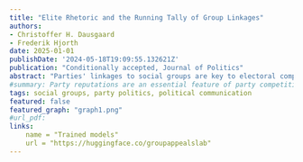 ```yaml
---
title: "Elite Rhetoric and the Running Tally of Group Linkages"
authors:
- Christoffer H. Dausgaard
- Frederik Hjorth
date: 2025-01-01
publishDate: '2024-05-18T19:09:55.132621Z'
publication: "Conditionally accepted, Journal of Politics"
abstract: "Parties' linkages to social groups are key to electoral competition. While traditionally explained in terms of long-standing social cleavages, newer theories assign some role to parties in shaping group linkages. We argue that party elites have even more influence over group linkages than afforded in existing accounts: citizens infer group linkages from `running tallies' of recent group appeals in elite rhetoric. To test this theory, we develop a novel automated approach that uses language models to measure group appeals observationally. Using data from the UK, we connect citizens' perceived group linkages in surveys to group appeals in parliamentary speech spanning three decades. We find that group linkages robustly track party elites' rhetoric. The association is strongest for group appeals with policy content and among recent news media consumers. Our findings imply that party elites have considerable power to shape group linkages, even in the short run."
#summary: Party reputations are an essential feature of party competition. Earlier scholarship identifies parties' connections to social groups as an important constituent component of party reputations, and tends to see party reputations as stable in the short run. We challenge this view, arguing that group appeals, i.e. valenced references to social groups, can in fact lead to short-run changes in party-group linkages. Using an automated approach, we measure group appeals in party speech in Britain over 3 decades and link it to survey data. We find that citizens keep 'running tallies' of group appeals and frequently update perceptions of their group linkages in response to group appeals by party elites.
tags: social groups, party politics, political communication
featured: false
featured_graph: "graph1.png"
#url_pdf: 
links:
    name = "Trained models"
    url = "https://huggingface.co/groupappealslab"
---
```

